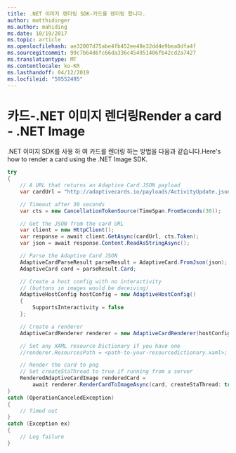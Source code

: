 ```yaml
---
title: .NET 이미지 렌더링 SDK-카드를 렌더링 합니다.
author: matthidinger
ms.author: mahiding
ms.date: 10/19/2017
ms.topic: article
ms.openlocfilehash: ae32007d75abe4fb452ee48e32dd4e9bea8dfa4f
ms.sourcegitcommit: 99c7b64d6fc66da336c454951406fb42cd2a7427
ms.translationtype: MT
ms.contentlocale: ko-KR
ms.lasthandoff: 04/12/2019
ms.locfileid: "59552495"
---
```

# <a name="render-a-card---net-image"></a><span data-ttu-id="e0473-102">카드-.NET 이미지 렌더링</span><span class="sxs-lookup"><span data-stu-id="e0473-102">Render a card - .NET Image</span></span>

<span data-ttu-id="e0473-103">.NET 이미지 SDK를 사용 하 여 카드를 렌더링 하는 방법을 다음과 같습니다.</span><span class="sxs-lookup"><span data-stu-id="e0473-103">Here's how to render a card using the .NET Image SDK.</span></span>

```csharp
try
{
    // A URL that returns an Adaptive Card JSON payload
    var cardUrl = "http://adaptivecards.io/payloads/ActivityUpdate.json";

    // Timeout after 30 seconds
    var cts = new CancellationTokenSource(TimeSpan.FromSeconds(30));

    // Get the JSON from the card URL
    var client = new HttpClient();
    var response = await client.GetAsync(cardUrl, cts.Token);
    var json = await response.Content.ReadAsStringAsync();

    // Parse the Adaptive Card JSON
    AdaptiveCardParseResult parseResult = AdaptiveCard.FromJson(json);
    AdaptiveCard card = parseResult.Card;

    // Create a host config with no interactivity 
    // (buttons in images would be deceiving)
    AdaptiveHostConfig hostConfig = new AdaptiveHostConfig()
    {
        SupportsInteractivity = false
    };

    // Create a renderer
    AdaptiveCardRenderer renderer = new AdaptiveCardRenderer(hostConfig);

    // Set any XAML resource Dictionary if you have one
    //renderer.ResourcesPath = <path-to-your-resourcedictionary.xaml>;

    // Render the card to png
    // Set createStaThread to true if running from a server
    RenderedAdaptiveCardImage renderedCard =
        await renderer.RenderCardToImageAsync(card, createStaThread: true, cancellationToken: cts.Token);
}
catch (OperationCanceledException)
{
    // Timed out
}
catch (Exception ex)
{
    // Log failure
}
```